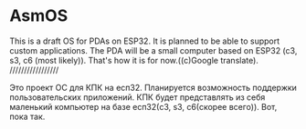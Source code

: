 # AsmOS
This is a draft OS for PDAs on ESP32. It is planned to be able to support custom applications. The PDA will be a small computer based on ESP32 (c3, s3, c6 (most likely)). That's how it is for now.((с)Google translate).
/////////////////

Это проект ОС для КПК на есп32. Планируется возможность поддержки пользовательских приложений. КПК будет представлять из себя маленький компьютер на базе есп32(c3, s3, c6(скорее всего)). Вот, пока так.
